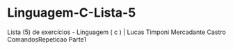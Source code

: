 # Linguagem-C-Lista-5
Lista (5) de exercícios - Linguagem ( c ) | Lucas Timponi Mercadante Castro  ComandosRepeticao Parte1
